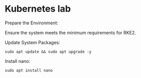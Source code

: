 # Kubernetes lab
Prepare the Environment: 

Ensure the system meets the minimum requirements for RKE2.

Update System Packages:
```
sudo apt update && sudo apt upgrade -y
```
Install nano:
```
sudo apt install nano
```



